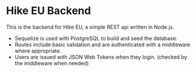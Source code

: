 # Hike EU Backend

This is the backend for Hike EU, a simple REST api written in Node.js.

- Sequelize is used with PostgreSQL to build and seed the database.
- Routes include basic validation and are authenticated with a middleware where appropriate.
- Users are issued with JSON Web Tokens when they login. (checked by the middleware when needed)
